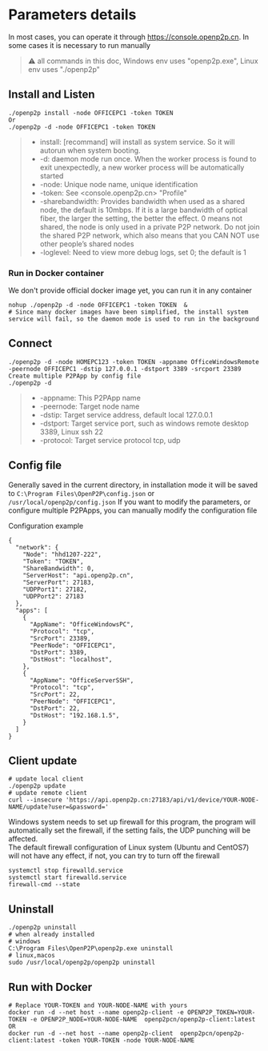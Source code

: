 

# Parameters details
In most cases, you can operate it through <https://console.openp2p.cn>. In some cases it is necessary to run manually
> :warning: all commands in this doc, Windows env uses "openp2p.exe", Linux env uses "./openp2p" 


## Install and Listen
```
./openp2p install -node OFFICEPC1 -token TOKEN  
Or
./openp2p -d -node OFFICEPC1 -token TOKEN  

```
>* install: [recommand] will install as system service. So it will autorun when system booting.
>* -d: daemon mode run once. When the worker process is found to exit unexpectedly, a new worker process will be automatically started
>* -node: Unique node name, unique identification
>* -token: See <console.openp2p.cn> "Profile"
>* -sharebandwidth: Provides bandwidth when used as a shared node, the default is 10mbps. If it is a large bandwidth of optical fiber, the larger the setting, the better the effect. 0 means not shared, the node is only used in a private P2P network. Do not join the shared P2P network, which also means that you CAN NOT use other people’s shared nodes
>* -loglevel: Need to view more debug logs, set 0; the default is 1

### Run in Docker container
We don't provide official docker image yet, you can run it in any container
```
nohup ./openp2p -d -node OFFICEPC1 -token TOKEN  &
# Since many docker images have been simplified, the install system service will fail, so the daemon mode is used to run in the background
```

## Connect
```
./openp2p -d -node HOMEPC123 -token TOKEN -appname OfficeWindowsRemote -peernode OFFICEPC1 -dstip 127.0.0.1 -dstport 3389 -srcport 23389
Create multiple P2PApp by config file
./openp2p -d    
```
>* -appname: This P2PApp name
>* -peernode: Target node name
>* -dstip: Target service address, default local 127.0.0.1
>* -dstport: Target service port, such as windows remote desktop 3389, Linux ssh 22
>* -protocol: Target service protocol tcp, udp

## Config file
Generally saved in the current directory, in installation mode it will be saved to `C:\Program Files\OpenP2P\config.json` or `/usr/local/openp2p/config.json`
If you want to modify the parameters, or configure multiple P2PApps, you can manually modify the configuration file

Configuration example
```
{
  "network": {
    "Node": "hhd1207-222",
    "Token": "TOKEN",
    "ShareBandwidth": 0,
    "ServerHost": "api.openp2p.cn",
    "ServerPort": 27183,
    "UDPPort1": 27182,
    "UDPPort2": 27183
  },
  "apps": [
    {
      "AppName": "OfficeWindowsPC",
      "Protocol": "tcp",
      "SrcPort": 23389,
      "PeerNode": "OFFICEPC1",
      "DstPort": 3389,
      "DstHost": "localhost",
    },
    {
      "AppName": "OfficeServerSSH",
      "Protocol": "tcp",
      "SrcPort": 22,
      "PeerNode": "OFFICEPC1",
      "DstPort": 22,
      "DstHost": "192.168.1.5",
    }
  ]
}
```
## Client update
```
# update local client
./openp2p update  
# update remote client
curl --insecure 'https://api.openp2p.cn:27183/api/v1/device/YOUR-NODE-NAME/update?user=&password='
```

Windows system needs to set up firewall for this program, the program will automatically set the firewall, if the setting fails, the UDP punching will be affected.  
The default firewall configuration of Linux system (Ubuntu and CentOS7) will not have any effect, if not, you can try to turn off the firewall
```
systemctl stop firewalld.service
systemctl start firewalld.service
firewall-cmd --state
```

## Uninstall
```
./openp2p uninstall
# when already installed
# windows
C:\Program Files\OpenP2P\openp2p.exe uninstall
# linux,macos
sudo /usr/local/openp2p/openp2p uninstall
```

## Run with Docker
```
# Replace YOUR-TOKEN and YOUR-NODE-NAME with yours
docker run -d --net host --name openp2p-client -e OPENP2P_TOKEN=YOUR-TOKEN -e OPENP2P_NODE=YOUR-NODE-NAME  openp2pcn/openp2p-client:latest 
OR
docker run -d --net host --name openp2p-client  openp2pcn/openp2p-client:latest -token YOUR-TOKEN -node YOUR-NODE-NAME
```